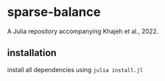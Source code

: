 # sparse-balance
A Julia repository accompanying Khajeh et al., 2022.




## installation
install all dependencies using ```julia install.jl```
